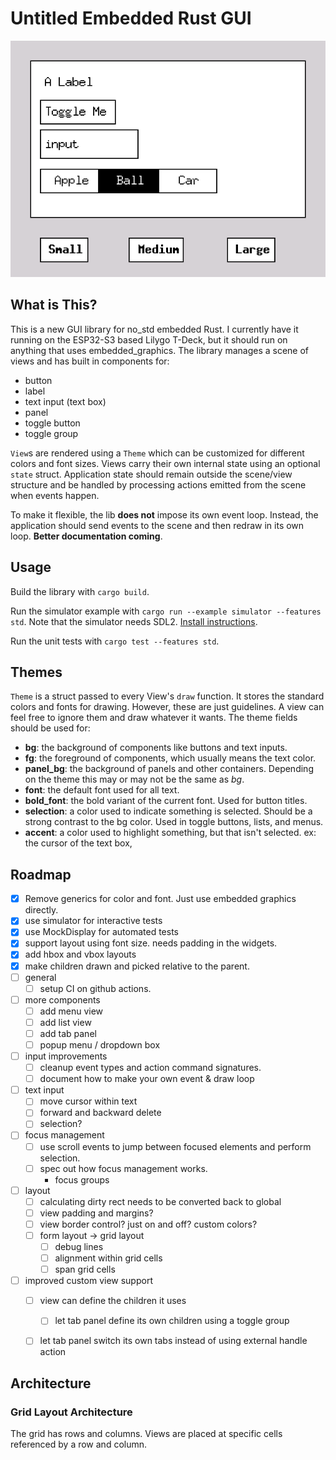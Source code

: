# Untitled Embedded Rust GUI

![screenshot](resources/screenshot-001.png)

## What is This?

This is a new GUI library for no_std embedded Rust. I currently have it running on
the ESP32-S3 based Lilygo T-Deck, but it should run on anything that uses embedded_graphics.
The library manages a scene of views and has built in components for:

* button
* label
* text input (text box)
* panel
* toggle button
* toggle group

`View`s are rendered using a `Theme` which can be customized for different
colors and font sizes.  Views carry their own internal state using an
optional `state` struct. Application state should remain outside the scene/view structure
and be handled by processing actions emitted from the scene when events happen.

To make it flexible, the lib **does not** impose its own event loop. Instead, the application
should send events to the scene and then redraw in its own loop. **Better documentation coming**. 

## Usage

Build the library with `cargo build`.

Run the simulator example with `cargo run --example simulator --features std`. Note that
the simulator needs SDL2. [Install instructions](https://docs.rs/embedded-graphics-simulator/latest/embedded_graphics_simulator/).



Run the unit tests with `cargo test --features std`.


## Themes

`Theme` is a struct passed to every View's `draw` function. It stores the standard colors and fonts for drawing.
However, these are just guidelines. A view can feel free to ignore them and draw whatever it wants.
The theme fields should be used for:

* **bg**: the background of components like buttons and text inputs.
* **fg**: the foreground of components, which usually means the text color.
* **panel_bg**: the background of panels and other containers. Depending on the theme this may or may not be the same as *bg*.
* **font**: the default font used for all text.
* **bold_font**: the bold variant of the current font. Used for button titles.
* **selection**: a color used to indicate something is selected. Should be a strong contrast to the bg color. Used in toggle buttons, lists, and menus. 
* **accent**: a color used to highlight something, but that isn't selected. ex: the cursor of the text box,   

## Roadmap

- [x] Remove generics for color and font. Just use embedded graphics directly.
- [x] use simulator for interactive tests
- [x] use MockDisplay for automated tests
- [x] support layout using font size. needs padding in the widgets.
- [x] add hbox and vbox layouts
- [x] make children drawn and picked relative to the parent.
- [ ] general
  - [ ] setup CI on github actions.
- [ ] more components
  - [ ] add menu view
  - [ ] add list view
  - [ ] add tab panel
  - [ ] popup menu / dropdown box 
- [ ] input improvements
  - [ ] cleanup event types and action command signatures.
  - [ ] document how to make your own event & draw loop
- [ ] text input
  - [ ] move cursor within text
  - [ ] forward and backward delete
  - [ ] selection?
- [ ] focus management 
  - [ ] use scroll events to jump between focused elements and perform selection.
  - [ ] spec out how focus management works. 
    - focus groups
- [ ] layout
  - [ ] calculating dirty rect needs to be converted back to global
  - [ ] view padding and margins?
  - [ ] view border control? just on and off? custom colors?
  - [ ] form layout -> grid layout
    - [ ] debug lines
    - [ ] alignment within grid cells
    - [ ] span grid cells
- [ ] improved custom view support
  - [ ] view can define the children it uses
    - [ ] let tab panel define its own children using a toggle group
  - [ ] let tab panel switch its own tabs instead of using external handle action



## Architecture

### Grid Layout Architecture

The grid has rows and columns. Views are placed at specific cells referenced by a row and column.
